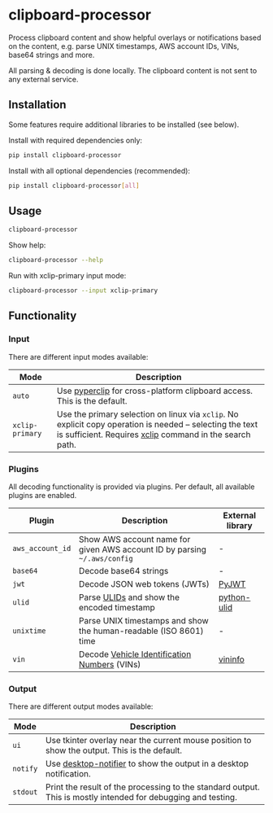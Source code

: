# clipboard-processor

Process clipboard content and show helpful overlays or notifications based on the content,
e.g. parse UNIX timestamps, AWS account IDs, VINs, base64 strings and more.

All parsing & decoding is done locally. The clipboard content is not sent to any external service.

## Installation

Some features require additional libraries to be installed (see below).

Install with required dependencies only:

```bash
pip install clipboard-processor
```

Install with all optional dependencies (recommended):

```bash
pip install clipboard-processor[all]
```

## Usage

```bash
clipboard-processor
```

Show help:

```bash
clipboard-processor --help
```

Run with xclip-primary input mode:

```bash
clipboard-processor --input xclip-primary
```

## Functionality

### Input

There are different input modes available:

| Mode            | Description                                                                                                                                                                                              |
|-----------------|----------------------------------------------------------------------------------------------------------------------------------------------------------------------------------------------------------|
| `auto`          | Use [pyperclip](https://github.com/asweigart/pyperclip) for cross-platform clipboard access. This is the default.                                                                                        |
| `xclip-primary` | Use the primary selection on linux via `xclip`. No explicit copy operation is needed – selecting the text is sufficient. Requires [xclip](https://linux.die.net/man/1/xclip) command in the search path. |

### Plugins

All decoding functionality is provided via plugins. Per default, all available plugins are enabled.

| Plugin           | Description                                                                                                 | External library                                     |
|------------------|-------------------------------------------------------------------------------------------------------------|------------------------------------------------------|
| `aws_account_id` | Show AWS account name for given AWS account ID by parsing `~/.aws/config`                                   | -                                                    |
| `base64`         | Decode base64 strings                                                                                       | -                                                    |
| `jwt`            | Decode JSON web tokens (JWTs)                                                                               | [PyJWT](https://github.com/jpadilla/pyjwt)           |
| `ulid`           | Parse [ULIDs](https://github.com/ulid/spec) and show the encoded timestamp                                  | [python-ulid](https://github.com/mdomke/python-ulid) |
| `unixtime`       | Parse UNIX timestamps and show the human-readable (ISO 8601) time                                           | -                                                    |
| `vin`            | Decode [Vehicle Identification Numbers](https://en.wikipedia.org/wiki/Vehicle_identification_number) (VINs) | [vininfo](https://github.com/idlesign/vininfo)       |

### Output

There are different output modes available:

| Mode     | Description                                                                                                         |
|----------|---------------------------------------------------------------------------------------------------------------------|
| `ui`     | Use tkinter overlay near the current mouse position to show the output. This is the default.                        |
| `notify` | Use [desktop-notifier](https://github.com/SamSchott/desktop-notifier) to show the output in a desktop notification. |
| `stdout` | Print the result of the processing to the standard output. This is mostly intended for debugging and testing.       |

